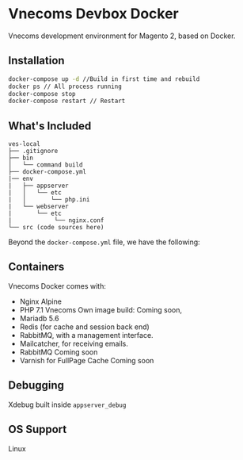 # Vnecoms Devbox Docker

Vnecoms development environment for Magento 2,
based on Docker.

## Installation

```bash
docker-compose up -d //Build in first time and rebuild 
docker ps // All process running
docker-compose stop
docker-compose restart // Restart
```


## What's Included

```
ves-local
├── .gitignore
├── bin
│   └── command build
├── docker-compose.yml
|── env
|   ├── appserver
|   │   └── etc
|   │       └── php.ini
|   └── webserver
|       └── etc
|            └── nginx.conf
└── src (code sources here)
```

Beyond the `docker-compose.yml` file, we have the following:



## Containers

Vnecoms Docker comes with:

* Nginx Alpine
* PHP 7.1 Vnecoms Own image build: Coming soon,
* Mariadb 5.6
* Redis (for cache and session back end)
* RabbitMQ, with a management interface.
* Mailcatcher, for receiving emails.
* RabbitMQ Coming soon
* Varnish for FullPage Cache Coming soon


## Debugging

Xdebug built inside `appserver_debug`

## OS Support

Linux


